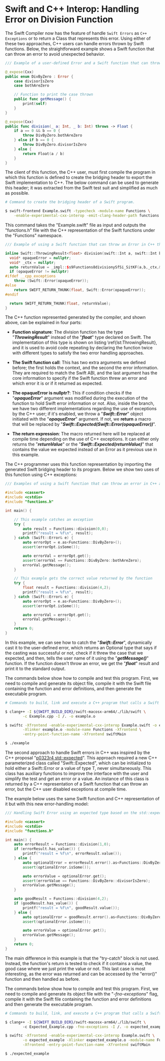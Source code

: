 # Swift and C++ Interop: Handling Error on Division Function
The Swift Compiler now has the feature of handle `Swift Errors` as `C++ Exceptions` or to return a Class that represents this error. Using either of these two approaches, C++ users can handle errors thrown by Swift functions. Below, the straightforward example shows a Swift function that can throw an error to avoid unexpected behavior.

```Swift
/// Example of a user-defined Error and a Swift function that can throw it.

@_expose(Cxx)
public enum DivByZero : Error {
    case divisorIsZero
    case bothAreZero

    // Function to print the case thrown
    public func getMessage() {
        print(self)
    }
}

@_expose(Cxx)
public func division(_ a: Int, _ b: Int) throws -> Float {
    if a == 0 && b == 0 {
        throw DivByZero.bothAreZero
    } else if b == 0 {
        throw DivByZero.divisorIsZero
    } else {
        return Float(a / b)
    }
}
```

The client of this function, the C++ user, must first compile the program in which this function is defined to create the bridging header to export the Swift implementation to C++. The below command can be used to generate this header; it was extracted from the Swift test suit and simplified as much as possible.

```bash
# Command to create the bridging header of a Swift program.

$ swift-frontend Example.swift -typecheck -module-name Functions \
    -enable-experimental-cxx-interop -emit-clang-header-path functions.h
```

This command takes the "Example.swift" file as input and outputs the "functions.h" file with the C++ representation of the Swift functions under the "Functions" namespace.

```C++
/// Example of using a Swift function that can throw an Error in C++ that can be caught.

inline Swift::ThrowingResult<float> division(swift::Int a, swift::Int b) {
  void* opaqueError = nullptr;
  void* _ctx = nullptr;
  auto returnValue = _impl::$s9Functions8divisionySfSi_SitKF(a,b,_ctx,&opaqueError);
  if (opaqueError != nullptr)
#ifdef __cpp_exceptions
    throw (Swift::Error(opaqueError));
#else
    return SWIFT_RETURN_THUNK(float, Swift::Error(opaqueError));
#endif

  return SWIFT_RETURN_THUNK(float, returnValue);
}
```

 The C++ function represented  generated by the compiler, and shown above, can be explained in four parts:

 - **Function signature**: The division function has the type "_**ThrowingResult<float>**_" instead of the "_**float**_" type declared on Swift. The implementation of this type is shown on listing \ref{lst:ThrowingResult}, and it is used to avoid code repeating by declaring the function twice with different types to satisfy the two error handling approaches.

 - **The Swift function call**: This has two extra arguments we defined before; the first holds the context, and the second the error information. They are required to match the Swift ABI, and the last argument has the core information to specify if the Swift function threw an error and which error it is or if it returned as expected.

 - **The opaqueError is nullptr?**: This if condition checks if the "_**opaqueError**_" argument was modified during the execution of the function to hold Swift error information or not. Also, inside the branch, we have two different implementations regarding the use of exceptions by the C++ user; if it's enabled, we throw a "_**Swift::Error**_" object initiated with the "_**opaqueError**_" argument. If not, we **return** a macro that will be replaced by "_**Swift::Expected<float>(Swift::Error(opaqueError))**_".

 - **The return expression**: The macro returned here will be replaced at compile time depending on the use of C++ exceptions. It can either only returns the "_**returnValue**_" or the "_**Swift::Expected<float>(returnValue)**_" that contains the value we expected instead of an Error as it previous use in this example.


The C++ programmer uses this function representation by importing the generated Swift bridging header to its program. Below we show two uses of this function using C++ exceptions:

```C++
/// Examples of using a Swift function that can throw an error in C++ and handles it.

#include <cassert>
#include <cstdio>
#include "functions.h"

int main() {

    // This example catches an exception
    try {
        auto result = Functions::division(0,0);
        printf("result = %f\n", result);
    } catch (Swift::Error& e) {
        auto errorOpt = e.as<Functions::DivByZero>();
        assert(errorOpt.isSome());

        auto errorVal = errorOpt.get();
        assert(errorVal == Functions::DivByZero::bothAreZero);
        errorVal.getMessage();
    }

    // This example gets the correct value returned by the function
    try {
        float result = Functions::division(4,2);
        printf("result = %f\n", result);
    } catch (Swift::Error& e) {
        auto errorOpt = e.as<Functions::DivByZero>();
        assert(errorOpt.isSome());

        auto errorVal = errorOpt.get();
        errorVal.getMessage();
    }
    return 0;
}
```

In this example, we can see how to catch the "_**Swift::Error**_", dynamically cast it to the user-defined error, which returns an Optional type that says if the casting was successful or not, check if it threw the case that we expected, and then, tells the user name of it using the "_**getMessage()**_" function. If the function doesn't throw an error, we get the "_**float**_" result and print it to the standard output.

The commands below show how to compile and test this program. First, we need to compile and generate its object file, compile it with the Swift file containing the function and error definitions, and then generate the executable program.

```Bash
# Commands to build, link and execute a C++ program that calls a Swift function and can throw exceptions.

$ clang++ -I ${SWIFT_BUILD_DIR}/swift-macosx-arm64/./lib/swift \
        -c Example.cpp -I /. -o example.o

$ swiftc -Xfrontend -enable-experimental-cxx-interop Example.swift -o example \
        -Xlinker example.o -module-name Functions -Xfrontend \
        -entry-point-function-name -Xfrontend swiftMain

$ ./example

```

The second approach to handle Swift errors in C++ was inspired by the C++ proposal "[p0323r4 std::expected](https://www.open-std.org/jtc1/sc22/wg21/docs/papers/2017/p0323r4.html#unexpected.synop)". This approach required a new C++ parameterized class called "Swift::Expected<T>", which can be initialized to hold either a Swift::Error or a value of type T, never simultaneously. This class has auxiliary functions to improve the interface with the user and simplify the test and get an error or a value. An instance of this class is returned by a C++ representation of a Swift function that can throw an error, but the C++ user disabled exceptions at compile time.

The example below uses the same Swift function and C++ representation of it but with this new error-handling model:

```C++
/// Handling Swift Error using an expected type based on the std::expected proposal

#include <cassert>
#include <cstdio>
#include "functions.h"

int main() {
    auto errorResult = Functions::division(1,0);
    if (errorResult.has_value()) {
        printf("result = %f\n", errorResult.value());
    } else {
        auto optionalError = errorResult.error().as<Functions::DivByZero>();
        assert(optionalError.isSome());

        auto errorValue = optionalError.get();
        assert(errorValue == Functions::DivByZero::divisorIsZero);
        errorValue.getMessage();
    }

    auto goodResult = Functions::division(4,2);
    if (goodResult.has_value()) {
        printf("result = %f\n", goodResult.value());
    } else {
        auto optionalError = goodResult.error().as<Functions::DivByZero>();
        assert(optionalError.isSome());

        auto errorValue = optionalError.get();
        errorValue.getMessage();
    }
    return 0;
}
```

The main difference in this example is that the "try-catch" block is not used. Instead, the function's return is tested to check if it contains a value, the good case where we just print the value or not. This last case is most interesting, as the error was returned and can be accessed by the "error()" function and then handled as before.

The commands below show how to compile and test this program. First, we need to compile and generate its object file with the "_-fno-exceptions_" flag, compile it with the Swift file containing the function and error definitions and then generate the executable program.

```Bash
# Commands to build, link, and execute a C++ program that calls a Swift function and can't throw exceptions, instead, it uses the Swift::Expected<T> class.

$ clang++ -I ${SWIFT_BUILD_DIR}/swift-macosx-arm64/./lib/swift \ 
        -c Expected_Example.cpp -fno-exceptions -I /. -o expected_example.o

$ swiftc -Xfrontend -enable-experimental-cxx-interop Example.swift \
        -o expected_example -Xlinker expected_example.o -module-name Functions \
        -Xfrontend -entry-point-function-name -Xfrontend swiftMain

$ ./expected_example
```
